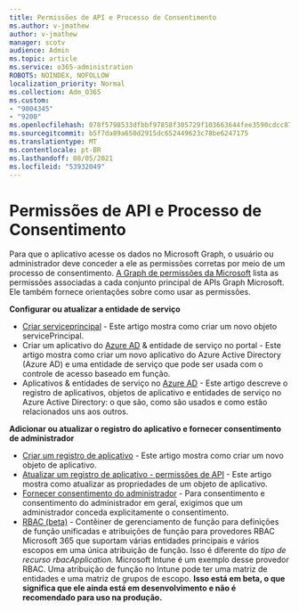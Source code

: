 ```yaml
---
title: Permissões de API e Processo de Consentimento
ms.author: v-jmathew
author: v-jmathew
manager: scotv
audience: Admin
ms.topic: article
ms.service: o365-administration
ROBOTS: NOINDEX, NOFOLLOW
localization_priority: Normal
ms.collection: Adm_O365
ms.custom:
- "9004345"
- "9200"
ms.openlocfilehash: 078f5798533dfbbf97858f305729f103663644fee3590cdcc877233041adae81
ms.sourcegitcommit: b5f7da89a650d2915dc652449623c78be6247175
ms.translationtype: MT
ms.contentlocale: pt-BR
ms.lasthandoff: 08/05/2021
ms.locfileid: "53932049"
---
```

# <a name="api-permissions-and-consent-process"></a>Permissões de API e Processo de Consentimento

Para que o aplicativo acesse os dados no Microsoft Graph, o usuário ou administrador deve conceder a ele as permissões corretas por meio de um processo de consentimento. [A Graph de permissões da Microsoft](https://docs.microsoft.com/graph/permissions-reference) lista as permissões associadas a cada conjunto principal de APIs Graph Microsoft. Ele também fornece orientações sobre como usar as permissões.

**Configurar ou atualizar a entidade de serviço**

- [Criar serviceprincipal](https://docs.microsoft.com/graph/api/serviceprincipal-post-serviceprincipals) - Este artigo mostra como criar um novo objeto servicePrincipal.
- Criar um aplicativo do [Azure AD](https://docs.microsoft.com/azure/active-directory/develop/howto-create-service-principal-portal) & entidade de serviço no portal - Este artigo mostra como criar um novo aplicativo do Azure Active Directory (Azure AD) e uma entidade de serviço que pode ser usada com o controle de acesso baseado em função.
- Aplicativos & entidades de serviço no [Azure AD](https://docs.microsoft.com/azure/active-directory/develop/app-objects-and-service-principals) - Este artigo descreve o registro de aplicativos, objetos de aplicativo e entidades de serviço no Azure Active Directory: o que são, como são usados e como estão relacionados uns aos outros.

**Adicionar ou atualizar o registro do aplicativo e fornecer consentimento de administrador**

- [Criar um registro de aplicativo](https://docs.microsoft.com/graph/api/application-post-applications) - Este artigo mostra como criar um novo objeto de aplicativo.
- [Atualizar um registro de aplicativo - permissões de API](https://docs.microsoft.com/graph/api/application-update) - Este artigo mostra como atualizar as propriedades de um objeto de aplicativo.
- [Fornecer consentimento do administrador](https://docs.microsoft.com/graph/security-authorization#grant-permissions-to-an-application) - Para consentimento e consentimento do administrador em geral, exigimos que um administrador conceda explicitamente o consentimento.
- [RBAC (beta)](https://docs.microsoft.com/graph/api/resources/rbacapplicationmultiple) - Contêiner de gerenciamento de função para definições de função unificadas e atribuições de função para provedores RBAC Microsoft 365 que suportam várias entidades principais e vários escopos em uma única atribuição de função. Isso é diferente do *tipo de recurso rbacApplication.* Microsoft Intune é um exemplo desse provedor RBAC. Uma atribuição de função no Intune pode ter uma matriz de entidades e uma matriz de grupos de escopo. **Isso está em beta, o que significa que ele ainda está em desenvolvimento e não é recomendado para uso na produção.**
